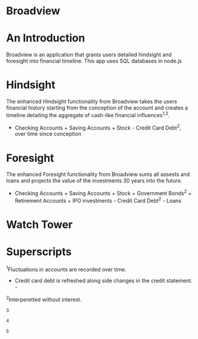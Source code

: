 # Broadview

# An Introduction
Broadview is an application that grants users detailed hindsight and foresight into financial timeline.
This app uses SQL databases in node.js

# Hindsight
The enhanced Hindsight functionality from Broadview takes the users financial history starting from the conception of the account and creates a timeline detailing the aggregate of cash-like financial influences<sup>1,2</sup>.

- Checking Accounts + Saving Accounts + Stock - Credit Card Debt<sup>2</sup>, over time since conception

# Foresight
The enhanced Foresight functionality from Broadview sums all assests and loans and projects the value of the investments 30 years into the future. 

- Checking Accounts + Saving Accounts + Stock + Government Bonds<sup>2</sup> + Retirement Accounts + IPO investments - Credit Card Debt<sup>2</sup> - Loans

# Watch Tower


# Superscripts
<sup>1</sup>Fluctuations in accounts are recorded over time.
- Credit card debt is refreshed along side changes in the credit statement. -

<sup>2</sup>Interperetted without interest.

<sup>3</sup>

<sup>4</sup>

<sup>5</sup>
